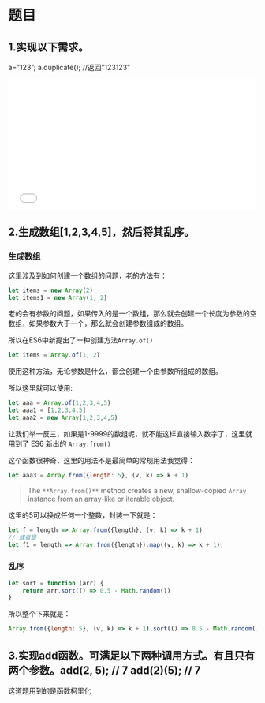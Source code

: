 # 题目

## 1.实现以下需求。

a=”123”; a.duplicate(); //返回”123123”
<iframe height='265' scrolling='no' title='a=”123”; a.duplicate(); //返回”123123”' src='//codepen.io/athena0304/embed/XPddqX/?height=265&theme-id=0&default-tab=js,result&embed-version=2' frameborder='no' allowtransparency='true' allowfullscreen='true' style='width: 100%;'>See the Pen <a href='https://codepen.io/athena0304/pen/XPddqX/'>a=”123”; a.duplicate(); //返回”123123”</a> by Athena (<a href='https://codepen.io/athena0304'>@athena0304</a>) on <a href='https://codepen.io'>CodePen</a>.
</iframe>

## 2.生成数组[1,2,3,4,5]，然后将其乱序。

### 生成数组

这里涉及到如何创建一个数组的问题，老的方法有：

```js
let items = new Array(2)
let items1 = new Array(1, 2)
```

老的会有参数的问题，如果传入的是一个数组，那么就会创建一个长度为参数的空数组，如果参数大于一个，那么就会创建参数组成的数组。

所以在ES6中新提出了一种创建方法`Array.of()`

```js
let items = Array.of(1, 2)
```

使用这种方法，无论参数是什么，都会创建一个由参数所组成的数组。

所以这里就可以使用:

```js
let aaa = Array.of(1,2,3,4,5)
let aaa1 = [1,2,3,4,5]
let aaa2 = new Array(1,2,3,4,5)
```

让我们举一反三，如果是1-9999的数组呢，就不能这样直接输入数字了，这里就用到了 ES6 新出的 `Array.from()`

这个函数很神奇，这里的用法不是最简单的常规用法我觉得：

```js
let aaa3 = Array.from({length: 5}, (v, k) => k + 1)
```

> The `**Array.from()**` method creates a new, shallow-copied `Array` instance from an array-like or iterable object.

这里的5可以换成任何一个整数，封装一下就是：

```js
let f = length => Array.from({length}, (v, k) => k + 1)
// 或者是
let f1 = length => Array.from({length}).map((v, k) => k + 1);
```

### 乱序

```js
let sort = function (arr) {
	return arr.sort(() => 0.5 - Math.random())
}

```

所以整个下来就是：

```js
Array.from({length: 5}, (v, k) => k + 1).sort(() => 0.5 - Math.random())
```



## 3.实现add函数。可满足以下两种调用方式。有且只有两个参数。add(2, 5); // 7 add(2)(5); // 7

这道题用到的是函数柯里化